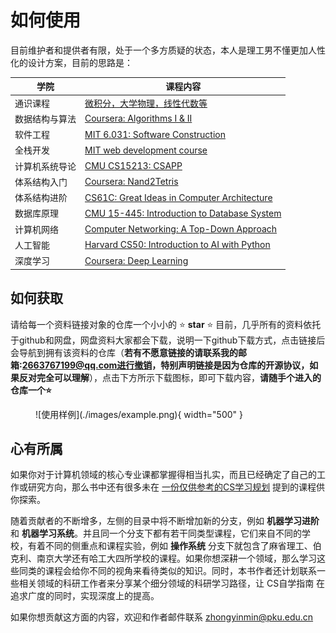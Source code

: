 # 如何使用

目前维护者和提供者有限，处于一个多方质疑的状态，本人是理工男不懂更加人性化的设计方案，目前的思路是：


|学院    |课程内容                                          |
|-------------|-------------------------------------------------|
|通识课程|[微积分，大学物理，线性代数等](./通识课程/index.md)|
|数据结构与算法 |[Coursera: Algorithms I & II](数据结构与算法/Algo.md)|
|软件工程      |[MIT 6.031: Software Construction](软件工程/6031.md)|
|全栈开发      |[MIT web development course](Web开发/mitweb.md)|
|计算机系统导论 |[CMU CS15213: CSAPP](计算机系统基础/CSAPP.md)|
|体系结构入门   |[Coursera: Nand2Tetris](./体系结构/N2T.md)       |
|体系结构进阶   |[CS61C: Great Ideas in Computer Architecture](./体系结构/CS61C.md)|
|数据库原理     |[CMU 15-445: Introduction to Database System](数据库系统/15445.md)|
|计算机网络     |[Computer Networking: A Top-Down Approach](./计算机网络/topdown.md)|
|人工智能      |[Harvard CS50: Introduction to AI with Python](人工智能/CS50.md)|
|深度学习      |[Coursera: Deep Learning](深度学习/CS230.md)|

## 如何获取

请给每一个资料链接对象的仓库一个小小的 ⭐ **star** ⭐
目前，几乎所有的资料依托于github和网盘，网盘资料大家都会下载，说明一下github下载方式，点击链接后会导航到拥有该资料的仓库（**若有不愿意链接的请联系我的邮箱:2663767199@qq.com进行撤销，特别声明链接是因为仓库的开源协议，如果反对完全可以理解**），点击下方所示下载图标，即可下载内容，**请随手个进入的仓库一个⭐**
<figure markdown>
  ![使用样例](./images/example.png){ width="500" }
</figure>


## 心有所属

如果你对于计算机领域的核心专业课都掌握得相当扎实，而且已经确定了自己的工作或研究方向，那么书中还有很多未在 [一份仅供参考的CS学习规划](./CS学习规划.md) 提到的课程供你探索。

随着贡献者的不断增多，左侧的目录中将不断增加新的分支，例如 **机器学习进阶** 和 **机器学习系统**。并且同一个分支下都有若干同类型课程，它们来自不同的学校，有着不同的侧重点和课程实验，例如 **操作系统** 分支下就包含了麻省理工、伯克利、南京大学还有哈工大四所学校的课程。如果你想深耕一个领域，那么学习这些同类的课程会给你不同的视角来看待类似的知识。同时，本书作者还计划联系一些相关领域的科研工作者来分享某个细分领域的科研学习路径，让 CS自学指南 在追求广度的同时，实现深度上的提高。

如果你想贡献这方面的内容，欢迎和作者邮件联系 [zhongyinmin@pku.edu.cn](mailto:zhongyinmin@pku.edu.cn)
